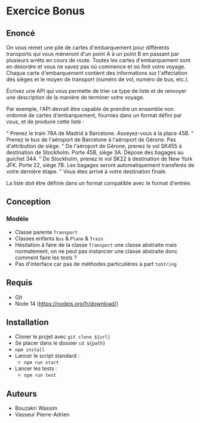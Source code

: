 # Exercice Bonus

## Enoncé

On vous remet une pile de cartes d'embarquement pour différents transports qui vous mèneront d'un point A à un point B en passant par plusieurs arrêts en cours de route. 
Toutes les cartes d'embarquement sont en désordre et vous ne savez pas où commence et où finit votre voyage. 
Chaque carte d'embarquement contient des informations sur l'affectation des sièges et le moyen de transport (numéro de vol, numéro de bus, etc.).

Écrivez une API qui vous permette de trier ce type de liste et de renvoyer une description de la manière de terminer votre voyage.

Par exemple, l'API devrait être capable de prendre un ensemble non ordonné de cartes d'embarquement, fournies dans un format défini par vous, et de produire cette liste :

"	Prenez le train 78A de Madrid à Barcelone. Asseyez-vous à la place 45B.
"	Prenez le bus de l'aéroport de Barcelone à l'aéroport de Gérone. Pas d'attribution de siège.
"	De l'aéroport de Gérone, prenez le vol SK455 à destination de Stockholm. Porte 45B, siège 3A. Dépose des bagages au guichet 344.
"	De Stockholm, prenez le vol SK22 à destination de New York JFK. Porte 22, siège 7B. Les bagages seront automatiquement transférés de votre dernière étape.
"	Vous êtes arrivé à votre destination finale.

La liste doit être définie dans un format compatible avec le format d'entrée. 

## Conception

### Modèle

- Classe parente ```Transport``` 
- Classes enfants ```Bus``` & ```Plane``` & ```Train```
- Hésitation à faire de la classe ```Transport``` une classe abstraite mais normalement, on ne peut pas instancier une classe abstraite donc comment faire les tests ?
- Pas d'interface car pas de méthodes particulières à part ```toString```

## Requis

- Git
- Node 14 (https://nodejs.org/fr/download/)

## Installation

- Cloner le projet avec ```git clone ${url}```
- Se placer dans le dossier ```cd ${path}```
- ```npm install```
- Lancer le script standard : 
  - ```npm run start```
- Lancer les tests : 
  - ```npm run test```

## Auteurs

- Bouzakri Wassim
- Vasseur Pierre-Adrien